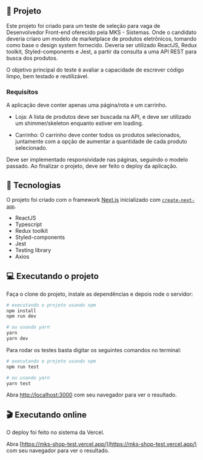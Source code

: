 ## 🔖 Projeto

Este projeto foi criado para um teste de seleção para vaga de Desenvolvedor Front-end oferecido pela MKS - Sistemas. Onde o candidato deveria criaro um modelo de marketplace de produtos eletrônicos, tomando como base o design system fornecido. Deveria ser utilizado ReactJS, Redux toolkit, Styled-components e Jest, a partir da consulta a uma API REST para busca dos produtos.

O objetivo principal do teste é avaliar a capacidade de escrever código limpo, bem testado e reutilizável.

### Requisitos

A aplicação deve conter apenas uma página/rota e um carrinho.

- Loja: A lista de produtos deve ser buscada na API, e deve ser utilizado um shimmer/skeleton enquanto estiver em loading.

- Carrinho: O carrinho deve conter todos os produtos selecionados, juntamente com a opção de aumentar a quantidade de cada produto selecionado.

Deve ser implementado responsividade nas páginas, seguindo o modelo passado. Ao finalizar o projeto, deve ser feito o deploy da aplicação.

## 🚀 Tecnologias

O projeto foi criado com o framework [Next.js](https://nextjs.org/) inicializado com [`create-next-app`](https://github.com/vercel/next.js/tree/canary/packages/create-next-app).

- ReactJS
- Typescript
- Redux toolkit
- Styled-components
- Jest
- Testing library
- Axios

## 💻 Executando o projeto

Faça o clone do projeto, instale as dependências e depois rode o servidor:

```bash
# executando o projeto usando npm
npm install
npm run dev

# ou usando yarn
yarn
yarn dev
```

Para rodar os testes basta digitar os seguintes comandos no terminal:

```bash
# executando o projeto usando npm
npm run test

# ou usando yarn
yarn test
```

Abra [http://localhost:3000](http://localhost:3000) com seu navegador para ver o resultado.

## 🎬 Executando online

O deploy foi feito no sistema da Vercel.

Abra [https://mks-shop-test.vercel.app/](https://mks-shop-test.vercel.app/) com seu navegador para ver o resultado.